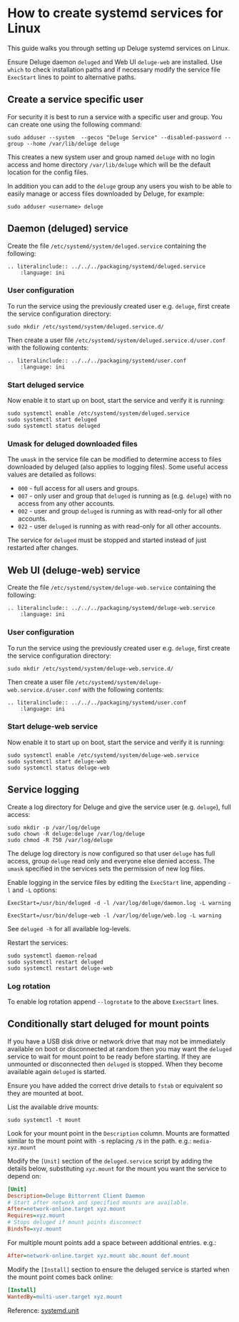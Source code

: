 # How to create systemd services for Linux

This guide walks you through setting up Deluge systemd services on Linux.

Ensure Deluge daemon `deluged` and Web UI `deluge-web` are installed. Use
`which` to check installation paths and if necessary modify the service
file `ExecStart` lines to point to alternative paths.

## Create a service specific user

For security it is best to run a service with a specific user and group.
You can create one using the following command:

```console
sudo adduser --system  --gecos "Deluge Service" --disabled-password --group --home /var/lib/deluge deluge
```

This creates a new system user and group named `deluge` with no login access
and home directory `/var/lib/deluge` which will be the default location for the
config files.

In addition you can add to the `deluge` group any users you wish to be able to
easily manage or access files downloaded by Deluge, for example:

```console
sudo adduser <username> deluge
```

## Daemon (deluged) service

Create the file `/etc/systemd/system/deluged.service` containing the following:

```eval_rst
.. literalinclude:: ../../../packaging/systemd/deluged.service
    :language: ini
```

### User configuration

To run the service using the previously created user e.g. `deluge`, first
create the service configuration directory:

```console
sudo mkdir /etc/systemd/system/deluged.service.d/
```

Then create a user file `/etc/systemd/system/deluged.service.d/user.conf` with
the following contents:

```eval_rst
.. literalinclude:: ../../../packaging/systemd/user.conf
    :language: ini
```

### Start deluged service

Now enable it to start up on boot, start the service and verify it is running:

```console
sudo systemctl enable /etc/systemd/system/deluged.service
sudo systemctl start deluged
sudo systemctl status deluged
```

### Umask for deluged downloaded files

The `umask` in the service file can be modified to determine access to files
downloaded by deluged (also applies to logging files). Some useful access
values are detailed as follows:

- `000` - full access for all users and groups.
- `007` - only user and group that `deluged` is running as (e.g. `deluge`)
  with no access from any other accounts.
- `002` - user and group `deluged` is running as with read-only for all other
  accounts.
- `022` - user `deluged` is running as with read-only for all other accounts.

The service for `deluged` must be stopped and started instead of just restarted
after changes.

## Web UI (deluge-web) service

Create the file `/etc/systemd/system/deluge-web.service` containing the following:

```eval_rst
.. literalinclude:: ../../../packaging/systemd/deluge-web.service
    :language: ini
```

### User configuration

To run the service using the previously created user e.g. `deluge`, first
create the service configuration directory:

```
sudo mkdir /etc/systemd/system/deluge-web.service.d/
```

Then create a user file `/etc/systemd/system/deluge-web.service.d/user.conf` with
the following contents:

```eval_rst
.. literalinclude:: ../../../packaging/systemd/user.conf
    :language: ini
```

### Start deluge-web service

Now enable it to start up on boot, start the service and verify it is running:

```console
sudo systemctl enable /etc/systemd/system/deluge-web.service
sudo systemctl start deluge-web
sudo systemctl status deluge-web
```

## Service logging

Create a log directory for Deluge and give the service user (e.g. `deluge`), full access:

```console
sudo mkdir -p /var/log/deluge
sudo chown -R deluge:deluge /var/log/deluge
sudo chmod -R 750 /var/log/deluge
```

The deluge log directory is now configured so that user `deluge` has full
access, group `deluge` read only and everyone else denied access. The `umask`
specified in the services sets the permission of new log files.

Enable logging in the service files by editing the `ExecStart` line, appending
`-l` and `-L` options:

```
ExecStart=/usr/bin/deluged -d -l /var/log/deluge/daemon.log -L warning
```

```
ExecStart=/usr/bin/deluge-web -l /var/log/deluge/web.log -L warning
```

See `deluged -h` for all available log-levels.

Restart the services:

```console
sudo systemctl daemon-reload
sudo systemctl restart deluged
sudo systemctl restart deluge-web
```

### Log rotation

To enable log rotation append `--logrotate` to the above `ExecStart` lines.

## Conditionally start deluged for mount points

If you have a USB disk drive or network drive that may not be immediately
available on boot or disconnected at random then you may want the `deluged`
service to wait for mount point to be ready before starting. If they are
unmounted or disconnected then `deluged` is stopped. When they become available
again `deluged` is started.

Ensure you have added the correct drive details to `fstab` or equivalent so
they are mounted at boot.

List the available drive mounts:

```console
sudo systemctl -t mount
```

Look for your mount point in the `Description` column. Mounts are formatted
similar to the mount point with `-`s replacing `/`s in the path.
e.g.: `media-xyz.mount`

Modify the `[Unit]` section of the `deluged.service` script by adding the
details below, substituting `xyz.mount` for the mount you want the service
to depend on:

```ini
[Unit]
Description=Deluge Bittorrent Client Daemon
# Start after network and specified mounts are available.
After=network-online.target xyz.mount
Requires=xyz.mount
# Stops deluged if mount points disconnect
BindsTo=xyz.mount
```

For multiple mount points add a space between additional entries. e.g.:

```ini
After=network-online.target xyz.mount abc.mount def.mount
```

Modify the `[Install]` section to ensure the deluged service is started when
the mount point comes back online:

```ini
[Install]
WantedBy=multi-user.target xyz.mount
```

Reference: [systemd.unit](https://www.freedesktop.org/software/systemd/man/systemd.unit.html#RequiresMountsFor=)
